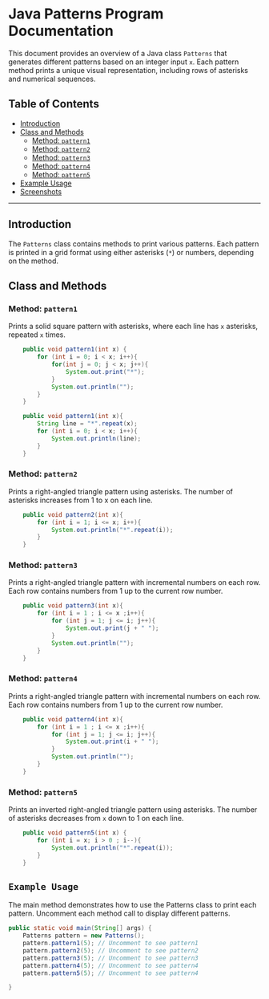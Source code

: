# Java Patterns Program Documentation

This document provides an overview of a Java class `Patterns` that generates different patterns based on an integer input `x`. Each pattern method prints a unique visual representation, including rows of asterisks and numerical sequences.

## Table of Contents
- [Introduction](#introduction)
- [Class and Methods](#class-and-methods)
  - [Method: `pattern1`](#method-pattern1)
  - [Method: `pattern2`](#method-pattern2)
  - [Method: `pattern3`](#method-pattern3)
  - [Method: `pattern4`](#method-pattern4)
  - [Method: `pattern5`](#method-pattern5)
- [Example Usage](#example-usage)
- [Screenshots](#screenshots)

---

## Introduction

The `Patterns` class contains methods to print various patterns. Each pattern is printed in a grid format using either asterisks (`*`) or numbers, depending on the method.

## Class and Methods

### Method: `pattern1`

Prints a solid square pattern with asterisks, where each line has `x` asterisks, repeated `x` times.

```java
    public void pattern1(int x) {
        for (int i = 0; i < x; i++){
            for(int j = 0; j < x; j++){
                System.out.print("*");
            }
            System.out.println("");
        }
    } 

    public void pattern1(int x){
        String line = "*".repeat(x);
        for (int i = 0; i < x; i++){
            System.out.println(line);
        }
    }
```

### Method: `pattern2`

Prints a right-angled triangle pattern using asterisks. The number of asterisks increases from 1 to x on each line.

```java
    public void pattern2(int x){
        for (int i = 1; i <= x; i++){
            System.out.println("*".repeat(i));
        }
    }
```
### Method: `pattern3`
Prints a right-angled triangle pattern with incremental numbers on each row. Each row contains numbers from 1 up to the current row number.
```java
    public void pattern3(int x){
        for (int i = 1 ; i <= x ;i++){
            for (int j = 1; j <= i; j++){
                System.out.print(j + " ");
            }
            System.out.println("");
        }
    }
```

### Method: `pattern4`
Prints a right-angled triangle pattern with incremental numbers on each row. Each row contains numbers from 1 up to the current row number.

```java
    public void pattern4(int x){
        for (int i = 1 ; i <= x ;i++){
            for (int j = 1; j <= i; j++){
                System.out.print(i + " ");
            }
            System.out.println("");
        }
    }
```
### Method: `pattern5`

Prints an inverted right-angled triangle pattern using asterisks. The number of asterisks decreases from `x` down to 1 on each line.

```java
    public void pattern5(int x) {
        for (int i = x; i > 0 ; i--){
            System.out.println("*".repeat(i));
        }
    }
```
## `Example Usage`
The main method demonstrates how to use the Patterns class to print each pattern. Uncomment each method call to display different patterns.

```java
public static void main(String[] args) {
    Patterns pattern = new Patterns();
    pattern.pattern1(5); // Uncomment to see pattern1
    pattern.pattern2(5); // Uncomment to see pattern2
    pattern.pattern3(5); // Uncomment to see pattern3
    pattern.pattern4(5); // Uncomment to see pattern4
    pattern.pattern5(5); // Uncomment to see pattern4

}
```